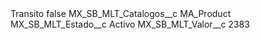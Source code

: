 <?xml version="1.0" encoding="UTF-8"?>
<CustomMetadata xmlns="http://soap.sforce.com/2006/04/metadata" xmlns:xsi="http://www.w3.org/2001/XMLSchema-instance" xmlns:xsd="http://www.w3.org/2001/XMLSchema">
    <label>Transito</label>
    <protected>false</protected>
    <values>
        <field>MX_SB_MLT_Catalogos__c</field>
        <value xsi:type="xsd:string">MA_Product</value>
    </values>
    <values>
        <field>MX_SB_MLT_Estado__c</field>
        <value xsi:type="xsd:string">Activo</value>
    </values>
    <values>
        <field>MX_SB_MLT_Valor__c</field>
        <value xsi:type="xsd:string">2383</value>
    </values>
</CustomMetadata>
